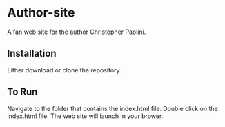 # Author-site
A fan web site for the author Christopher Paolini.

## Installation
Either download or clone the repository.

## To Run
Navigate to the folder that contains the index.html file. Double click on the index.html file. The web site will launch in your brower.